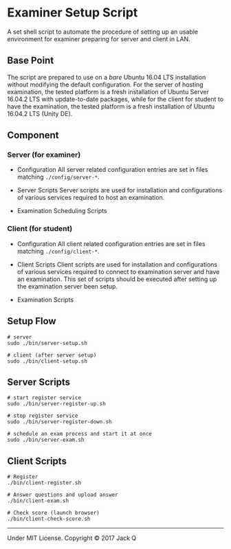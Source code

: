 # Examiner Setup Script

A set shell script to automate the procedure of setting up 
an usable environment for examiner preparing for server 
and client in LAN.

## Base Point
The script are prepared to use on a *bare* Ubuntu 16.04 LTS installation
without modifying the default configuration. For the server of hosting 
examination, the tested platform is a fresh installation of Ubuntu 
Server 16.04.2 LTS with update-to-date packages, while for the client 
for student to have the examination, the tested platform is a fresh 
installation of Ubuntu 16.04.2 LTS (Unity DE).

## Component

### Server (for examiner)

* Configuration
All server related configuration entries are set in files matching
 `./config/server-*`. 

* Server Scripts
Server scripts are used for installation and configurations of various 
services required to host an examination.

* Examination Scheduling Scripts

### Client (for student)
* Configuration
All client related configuration entries are set in files matching
 `./config/client-*`. 

 * Client Scripts
Client scripts are used for installation and configurations of various 
services required to connect to examination server and have an 
examination. This set of scripts should be executed after setting up
the examination server been setup.

 * Examination Scripts

 ## Setup Flow

```
# server
sudo ./bin/server-setup.sh 

# client (after server setup)
sudo ./bin/client-setup.sh
```

## Server Scripts
```
# start register service
sudo ./bin/server-register-up.sh

# stop register service
sudo ./bin/server-register-down.sh

# schedule an exam process and start it at once
sudo ./bin/server-exam.sh
```

## Client Scripts 
```
# Register
./bin/client-register.sh

# Answer questions and upload answer
./bin/client-exam.sh

# Check score (launch browser)
./bin/client-check-score.sh
```

---
Under MIT License. Copyright © 2017 Jack Q